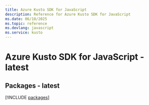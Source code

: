 ```yaml
---
title: Azure Kusto SDK for JavaScript
description: Reference for Azure Kusto SDK for JavaScript
ms.date: 06/10/2025
ms.topic: reference
ms.devlang: javascript
ms.service: kusto
---
```

# Azure Kusto SDK for JavaScript - latest
## Packages - latest
[!INCLUDE [packages](kusto-index.md)]